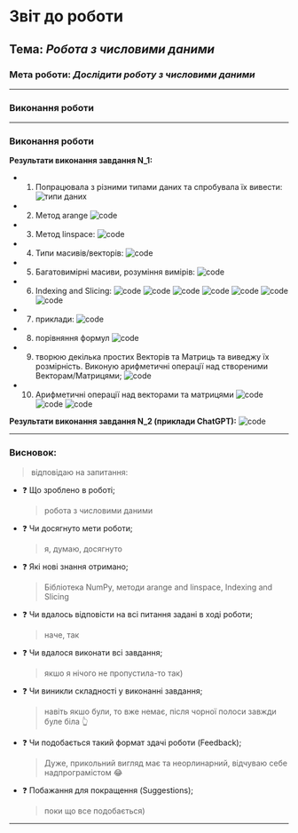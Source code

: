 # Звіт до роботи

## Тема: _Робота з числовими даними_

### Мета роботи: _Дослідити роботу з числовими даними_

---

### Виконання роботи

---

### Виконання роботи

**Результати виконання завдання N_1:**

- 1.  Попрацювала з різними типами даних та спробувала їх вивести:
      ![типи даних](/Users/sofiayarema/cocojambo-1/lab_3/pictures/1.png)
- 2.  Метод arange
      ![code](/Users/sofiayarema/cocojambo-1/lab_3/pictures/2.png)
- 3.  Метод linspace:
      ![code](/Users/sofiayarema/cocojambo-1/lab_3/pictures/3.png)
- 4.  Типи масивів/векторів:
      ![code](/Users/sofiayarema/cocojambo-1/lab_3/pictures/4.png)
- 5.  Багатовимірні масиви, розуміння вимірів:
      ![code](/Users/sofiayarema/cocojambo-1/lab_3/pictures/5.png)
- 6.  Indexing and Slicing:
      ![code](/Users/sofiayarema/cocojambo-1/lab_3/pictures/6.png)
      ![code](/Users/sofiayarema/cocojambo-1/lab_3/pictures/7.png)
      ![code](/Users/sofiayarema/cocojambo-1/lab_3/pictures/8.png)
      ![code](/Users/sofiayarema/cocojambo-1/lab_3/pictures/9маьриці.png)
      ![code](/Users/sofiayarema/cocojambo-1/lab_3/pictures/масив.png)
      ![code](/Users/sofiayarema/cocojambo-1/lab_3/pictures/масив2.png)
      ![code](/Users/sofiayarema/cocojambo-1/lab_3/pictures/функції.png)

- 7.  приклади:
      ![code](/Users/sofiayarema/cocojambo-1/lab_3/pictures/приклади.png)
- 8. порівняння формул
     ![code](/Users/sofiayarema/cocojambo-1/lab_3/pictures/порівняння.png)
- 9.  творюю декілька простих Векторів та Матриць та виведжу їх розмірність. Виконую арифметичні операції над створеними Векторам/Матрицями;
      ![code](/Users/sofiayarema/cocojambo-1/lab_3/pictures/вектори.png)
- 10. Арифметичні операції над векторами та матрицями
      ![code](/Users/sofiayarema/cocojambo-1/lab_3/pictures/арифметичні_операції.png)
      ![code]()
      ![code]()

**Результати виконання завдання N_2 (приклади ChatGPT):**
![code](/Users/sofiayarema/cocojambo/cocojambo-1/lab_2/pictures/task2.png)

---

### Висновок:

> відповідаю на запитання:

- :question: Що зроблено в роботі;
  > робота з числовими даними
- :question: Чи досягнуто мети роботи;
  > я, думаю, досягнуто
- :question: Які нові знання отримано;
  > Бібліотека NumPy, методи arange and linspace, Indexing and Slicing
- :question: Чи вдалось відповісти на всі питання задані в ході роботи;
  > наче, так
- :question: Чи вдалося виконати всі завдання;
  > якшо я нічого не пропустила-то так)
- :question: Чи виникли складності у виконанні завдання;
  > навіть якшо були, то вже немає, після чорної полоси завжди буле біла :point_up_2:
- :question: Чи подобається такий формат здачі роботи (Feedback);
  > Дуже, прикольний вигляд має та неорлинарний, відчуваю себе надпрограмістом :joy:
- :question: Побажання для покращення (Suggestions);
  > поки що все подобається)

---
